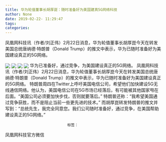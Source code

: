 ```yaml
---
title: 华为轮值董事长胡厚崑：随时准备好为美国建真5G网络科技
author: None
date: 2019-02-22- 11:29:47
tags: 
categories: 
---
```

凤凰网科技讯（作者/刘正伟）2月22日消息，华为轮值董事长胡厚崑今天在转发美国总统唐纳德·特朗普（Donald Trump）的推文中表示，华为已随时准备好为美国建设真正的5G网络。
<!-- more -->
                                
<img align="center" border="0" src="http://p3.ifengimg.com/2019_08/73E30392FCCCDBDF8A05342DA8863771D97382B0_w1280_h721.jpg" />
                                            
<img align="center" border="0" src="http://p2.ifengimg.com/2019_08/D95C1AF1DE1A0AAA5E63223B0F066FD5047E4BFE_w1080_h1368.jpg" />
                            
<img align="center" border="0" src="http://p2.ifengimg.com/a/2016/0810/204c433878d5cf9size1_w16_h16.png" />
<img align="center" border="0" src="//d.ifengimg.com/w80_h80/y0.ifengimg.com/e01ed39fc2da5d4a/2013/1107/2e0e4336763b1c95742b6f1cea648796.jpg" />
华为已准备好，通过竞争，为美国建设真正的5G网络。
凤凰网科技讯（作者/刘正伟）2月22日消息，华为轮值董事长胡厚崑今天在转发美国总统唐纳德·特朗普（Donald Trump）的推文中表示，华为已随时准备好为美国建设真正的5G网络。
特朗普周四在Twitter上呼吁美国电信公司，希望他们加快建设5G无线通信网络。他认为，美国电信公司在5G市场已经落后，有可能被其他国家甩在后面。“美国公司必须要加快步伐，否则就要落后。”
特朗普还称：“我希望美国通过竞争获胜，而不是阻止当前一些更先进的技术。”
而胡厚崑转发特朗普的推文并写到：“总统先生，我完全同意您。我们公司随时准备好，通过竞争，在美国帮助建设真正的5G网络。”
                                                            
                                                            
                                标签：                                    
                                                                    
凤凰网科技官方微信
                        
                    
